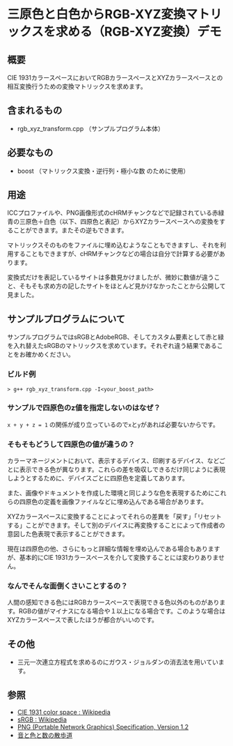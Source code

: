 # 三原色と白色からRGB-XYZ変換マトリックスを求める（RGB-XYZ変換）デモ

## 概要

CIE 1931カラースペースにおいてRGBカラースペースとXYZカラースペースとの相互変換行うための変換マトリックスを求めます。

## 含まれるもの

- rgb_xyz_transform.cpp （サンプルプログラム本体）

## 必要なもの

- boost （マトリックス変換・逆行列・極小な数 のために使用）

## 用途

ICCプロファイルや、PNG画像形式のcHRMチャンクなどで記録されている赤緑青の三原色＋白色（以下、四原色と表記）からXYZカラースペースへの変換をすることができます。またその逆もできます。

マトリックスそのものをファイルに埋め込むようなこともできますし、それを利用することもできますが、cHRMチャンクなどの場合は自分で計算する必要があります。

変換式だけを表記しているサイトは多数見かけましたが、微妙に数値が違うこと、そもそも求め方の記したサイトをほとんど見かけなかったことから公開して見ました。

## サンプルプログラムについて

サンプルプログラムではsRGBとAdobeRGB、そしてカスタム要素として赤と緑を入れ替えたsRGBのマトリックスを求めています。それぞれ違う結果であることをお確かめください。

### ビルド例

    > g++ rgb_xyz_transform.cpp -I<your_boost_path>

### サンプルで四原色のz値を指定しないのはなぜ？

```x + y + z = 1``` の関係が成り立っているので```x```と```y```があれば必要ないからです。

### そもそもどうして四原色の値が違うの？

カラーマネージメントにおいて、表示するデバイス、印刷するデバイス、などごとに表示できる色が異なります。これらの差を吸収しできるだけ同じように表現しようとするために、デバイスごとに四原色を定義してあります。

また、画像やドキュメントを作成した環境と同じような色を表現するためにこれらの四原色の定義を画像ファイルなどに埋め込んである場合があります。

XYZカラースペースに変換することによってそれらの差異を「戻す」「リセットする」ことができます。そして別のデバイスに再変換することによって作成者の意図した色表現で表示することができます。

現在は四原色の他、さらにもっと詳細な情報を埋め込んである場合もありますが、基本的にCIE 1931カラースペースを介して変換することには変わりありません。

### なんでそんな面倒くさいことするの？

人間の感知できる色にはRGBカラースペースで表現できる色以外のものがあります。RGBの値がマイナスになる場合や１以上になる場合です。このような場合はXYZカラースペースで表したほうが都合がいいのです。

## その他

- 三元一次連立方程式を求めるのにガウス・ジョルダンの消去法を用いています。

## 参照

- [CIE 1931 color space : Wikipedia](https://en.wikipedia.org/wiki/CIE_1931_color_space)
- [sRGB : Wikipedia](https://en.wikipedia.org/wiki/SRGB)
- [PNG (Portable Network Graphics) Specification, Version 1.2](http://www.libpng.org/pub/png/spec/1.2/PNG-ColorAppendix.html)
- [音と色と数の散歩道](http://www.enjoy.ne.jp/~k-ichikawa/index.html)
